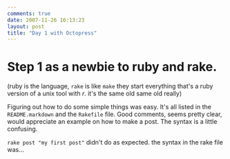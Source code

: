 ```yaml
---
comments: true
date: 2007-11-26 16:13:23
layout: post
title: "Day 1 with Octopress"
---
```


# Step 1 as a newbie to ruby and rake. 

(ruby is the language, `rake` is like `make` they start everything that's a ruby version of a unix tool with *r*. it's the same old same old really)

Figuring out how to do some simple things was easy. It's all listed in the <code>README.markdown</code> and the <code>Rakefile</code> file. Good comments, seems pretty clear, would appreciate an example on how to make a post. The syntax is a little confusing. 

<code>rake post "my first post"</code> didn't do as expected. the syntax in the rake file was...

